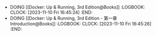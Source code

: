 - DOING [[Docker: Up & Running, 3rd Edition@Books]]
  :LOGBOOK:
  CLOCK: [2023-11-10 Fri 16:45:24]
  :END:
- DOING [[Docker: Up & Running, 3rd Edition - 第一章 Introduction@Books]]
  :LOGBOOK:
  CLOCK: [2023-11-10 Fri 16:45:26]
  :END: